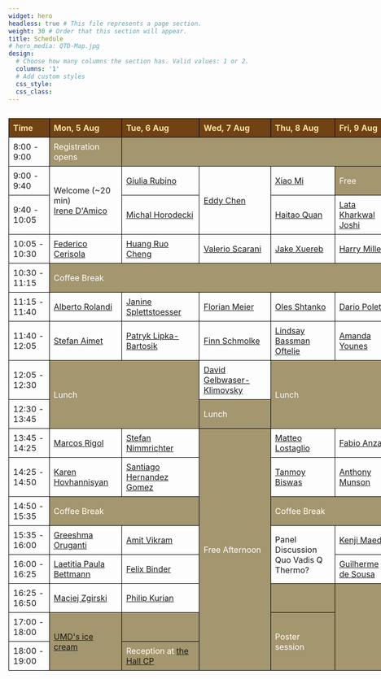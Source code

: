```yaml
---
widget: hero 
headless: true # This file represents a page section.
weight: 30 # Order that this section will appear.
title: Schedule
# hero_media: QTD-Map.jpg
design:
  # Choose how many columns the section has. Valid values: 1 or 2.
  columns: '1'
  # Add custom styles
  css_style:
  css_class:
---
```


  <style>
    .wide-table-container {
        width: 150%;
        max-width: 200%;
        overflow-x: auto; /* Ensures horizontal scroll if content overflows */
    }
    table {
        width: 100%;
        border-collapse: collapse;
    }

    th, td {
      border: 1px solid black;
      padding: 8px;
      text-align: left;
    }

    th {
      background-color: #704214;
      color: #f9e09e;
    }

    .break {
      background-color: rgba(127, 108, 52, 0.7);
      color: white; /* Set the font color to white */
    }
  </style>

<div class="wide-table-container">
  <table>
    <thead>
      <tr>
        <th>Time</th>
        <th>Mon, 5 Aug</th>
        <th>Tue, 6 Aug</th>
        <th>Wed, 7 Aug</th>
        <th>Thu, 8 Aug</th>
        <th>Fri, 9 Aug</th>
      </tr>
    </thead>
    <tbody>
      <tr>
        <td>8:00 - 9:00</td>
        <td class="break">Registration opens</td>
        <td class="break" colspan="4"></td>
      </tr>
      <tr>
        <td>9:00 - 9:40</td>
        <td rowspan="2">Welcome (~20 min)<br> <a href="/talk#irene-damico">Irene D'Amico</a></td>
        <td><a href="/talk#giulia-rubino">Giulia Rubino</a></td>
        <td rowspan="2"><a href="/talk#eddy-chen">Eddy Chen</a></td>
        <td><a href="/talk#xiao-mi">Xiao Mi</a></td>
        <td class="break">Free</td>
      </tr>
      <tr>
        <td>9:40 - 10:05</td>
        <td><a href="/talk#michal-horodecki">Michal Horodecki</a></td>
        <!-- <td><a href="/talk#nicole-yunger-halpern">Nicole Yunger Halpern</a></td> -->
        <td><a href="/talk#haitao-quan">Haitao Quan</a></td>
        <td><a href="/talk#lata-kharkwal-joshi">Lata Kharkwal Joshi</a></td>
      </tr>
      <tr>
        <td>10:05 - 10:30</td>
        <td><a href="/talk#federico-cerisola">Federico Cerisola</a></td>
        <td><a href="/talk#huang-ruo-cheng">Huang Ruo Cheng</a></td>
        <td><a href="/talk#valerio-scarani">Valerio Scarani</a></td>
        <td><a href="/talk#jake-xuereb">Jake Xuereb</a></td>
        <td><a href="/talk#harry-miller">Harry Miller</a></td>
      </tr>
      <tr>
        <td>10:30 - 11:15</td>
        <td class="break" colspan="5">Coffee Break</td>
      </tr>
      <tr>
        <td>11:15 - 11:40</td>
        <td><a href="/talk#alberto-rolandi">Alberto Rolandi</a></td>
        <td><a href="/talk#janine-splettstoesser">Janine Splettstoesser</a></td>
        <td><a href="/talk#florian-meier">Florian Meier</a></td>
        <td><a href="/talk#oles-shtanko">Oles Shtanko</a></td>
        <td><a href="/talk#dario-poletti">Dario Poletti</a></td>
      </tr>
      <tr>
        <td>11:40 - 12:05</td>
        <td><a href="/talk#stefan-aimet">Stefan Aimet</a></td>
        <td><a href="/talk#patryk-lipka-bartosik">Patryk Lipka-Bartosik</a></td>
        <td><a href="/talk#finn-schmolke">Finn Schmolke</a></td>
        <td><a href="/talk#lindsay-bassman-oftelie">Lindsay Bassman Oftelie</a></td>
        <td><a href="/talk#amanda-younes">Amanda Younes</a></td>
      </tr>
      <tr>
        <td>12:05 - 12:30</td>
        <td class="break" rowspan="2" colspan="2">Lunch</td>
        <td><a href="/talk#david-gelbwaser-klimovsky">David Gelbwaser-Klimovsky</a></td>
        <td class="break" rowspan="2" colspan="2">Lunch</td>
      </tr>
      <tr>
        <td>12:30 - 13:45</td>
        <td class="break">Lunch</td>
      </tr>
      <tr>
        <td>13:45 - 14:25</td>
        <td><a href="/talk#marcos-rigol">Marcos Rigol</a></td>
        <td><a href="/talk#stefan-nimmrichter">Stefan Nimmrichter</a></td>
        <td class="break" rowspan="8">Free Afternoon</td>
        <td><a href="/talk#matteo-lostaglio">Matteo Lostaglio</a></td>
        <td><a href="/talk#fabio-anza">Fabio Anza</a></td>
      </tr>
      <tr>
        <td>14:25 - 14:50</td>
        <td><a href="/talk#karen-hovhannisyan">Karen Hovhannisyan</a></td>
        <td><a href="/talk#santiago-hernandez-gomez">Santiago Hernandez Gomez</a></td>
        <td><a href="/talk#tanmoy-biswas">Tanmoy Biswas</a></td>
        <td><a href="/talk#anthony-munson">Anthony Munson</a></td>
      </tr>
      <tr>
        <td>14:50 - 15:35</td>
        <td class="break" colspan="2">Coffee Break</td>
        <td class="break" colspan="2">Coffee Break</td>
      </tr>
      <tr>
        <td>15:35 - 16:00</td>
        <td><a href="/talk#greeshma-oruganti">Greeshma Oruganti</a></td>
        <td><a href="/talk#amit-vikram">Amit Vikram</a></td>
        <td rowspan="2">Panel Discussion<br>Quo Vadis Q Thermo?</td>
        <td><a href="/talk#kenji-maeda">Kenji Maeda</a></td>
      </tr>
      <tr>
        <td>16:00 - 16:25</td>
        <td><a href="/talk#laetitia-paula-bettmann">Laetitia Paula Bettmann</a></td>
        <td><a href="/talk#felix-binder">Felix Binder</a></td>
        <td><a href="/talk#guilherme-de-sousa">Guilherme de Sousa</a></td>
      </tr>
      <tr>
        <td>16:25 - 16:50</td>
        <td><a href="/talk#maciej-zgirski">Maciej Zgirski</a></td>
        <td><a href="/talk#philip-kurian">Philip Kurian</a></td>
        <td class="break"></td>
        <td class="break" rowspan="3"></td>
      </tr>
      <tr>
        <td>17:00 - 18:00</td>
        <td class="break" rowspan="2"><a href="https://dining.umd.edu/catering/maryland-dairy">UMD's ice cream</a></td>
        <td class="break"></td>
        <td class="break" rowspan="2">Poster session</td>
      </tr>
      <tr>
        <td>18:00 - 19:00</td>
        <td class="break">Reception at <a href="https://thehallcp.com">the Hall CP</a></td>
      </tr>
    </tbody>
  </table>
</div>
